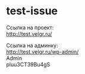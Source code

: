 # test-issue

Ссылка на проект:<br>
http://test.velgr.ru/

Ссылка на админку:<br>
http://test.velgr.ru/wp-admin/<br>
Admin<br>
pluu3CT39Bu4gS
